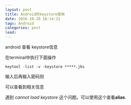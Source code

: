 ```yaml
---
layout: post
title: Android的keystore使用
date: 2016-10-28 16:14:21
tags: Android
categories: post
lead: 
---
```


android 查看 keystore信息

在terminal中执行下面操作

```shell
keytool -list -v -keystore *****.jks
```

输入后再输入密码则

可以查看到相关信息

遇到 *cannot load keystore* 这个问题。可以使用这个查看**alias**. 